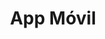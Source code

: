 ---
title: "App Móvil"
description: "Desarrollo de aplicaciones móviles con Flutter o React Native."
price: 2000
maintenance: 150
image: "https://tjxmrdixvvjjeejbkfht.supabase.co/storage/v1/object/public/insightdev.public/services/App%20Movil%20350%20(1).jpg"
characteristics: "Aplicación nativa con soporte Android/iOS."
tags: ["móvil", "app", "nativa"]
serviceType: "app_mobile"
complexityLevel: "alta"
created: 2025-01-08T04:05:55.008Z
updated: 2025-01-08T04:05:55.008Z
active: false
---